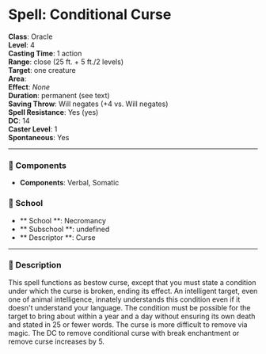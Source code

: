 
# Spell: Conditional Curse
**Class**: Oracle  
**Level**: 4  
**Casting Time**: 1 action  
**Range**: close (25 ft. + 5 ft./2 levels)  
**Target**: one creature  
**Area**:   
**Effect**: _None_  
**Duration**: permanent (see text)  
**Saving Throw**: Will negates (+4 vs. Will negates)  
**Spell Resistance**: Yes (yes)  
**DC**: 14  
**Caster Level**: 1  
**Spontaneous**: Yes

---

### 🔮 Components
- **Components**: Verbal, Somatic

### 🏫 School
- ** School **: Necromancy
- ** Subschool **: undefined
- ** Descriptor **: Curse
---

### 📜 Description
This spell functions as bestow curse, except that you must state a condition under which the curse is broken, ending its effect. An intelligent target, even one of animal intelligence, innately understands this condition even if it doesn't understand your language. The condition must be possible for the target to bring about within a year and a day without ensuring its own death and stated in 25 or fewer words. The curse is more difficult to remove via magic. The DC to remove conditional curse with break enchantment or remove curse increases by 5.
